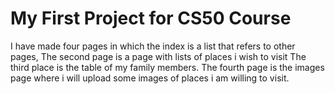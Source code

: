 # My First Project for CS50 Course
I have made four pages in which the index is a list that refers to other pages,
The second page is a page with lists of places i wish to visit
The third place is the table of my family members.
The fourth page is the images page where i will upload some images of places i am willing to visit.
